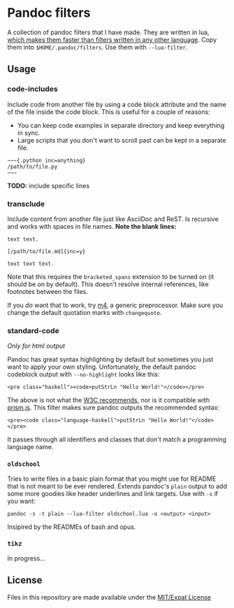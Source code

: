 # Pandoc filters

A collection of pandoc filters that I have made. They are written in lua,
[which makes them faster than filters written in any other language][1]. Copy
them into `$HOME/.pandoc/filters`. Use them with `--lua-filter`.

[1]: https://pandoc.org/lua-filters.html

## Usage

### code-includes

Include code from another file by using a code block attribute and the name of the file
inside the code block. This is useful for a couple of reasons:

- You can keep code examples in separate directory and keep everything in sync.
- Large scripts that you don't want to scroll past can be kept in a separate file.

```
~~~{.python inc=anything}
/path/to/file.py
~~~
```

**TODO:** include specific lines

### transclude

Include content from another file just like AsciiDoc and ReST. Is recursive and
works with spaces in file names. **Note the blank lines:**

    text text.

    [/path/to/file.md]{inc=y}

    text text text.

Note that this requires the `bracketed_spans` extension to be turned on (it
should be on by default). This doesn't resolve internal references, like
footnotes between the files.

If you _do_ want that to work, try [m4](https://www.gnu.org/software/m4/m4.html),
a generic preprocessor. Make sure you change the default quotation marks with `changequote`.

### standard-code

_Only for html output_

Pandoc has great syntax highlighting by default but sometimes you just want to
apply your own styling. Unfortunately, the default pandoc codeblock output with
`--no-highlight` looks like this:

    <pre class="haskell"><code>putStrLn "Hello World!"</code></pre>

The above is not what the [W3C recommends][2], nor is it compatible with
[prism.js][3]. This filter makes sure pandoc outputs the recommended syntax:

    <pre><code class="language-haskell">putStrLn "Hello World!"</code></pre>

It passes through all identifiers and classes that don't match a programming
language name.

[2]: https://www.w3.org/TR/html5/text-level-semantics.html#the-code-element
[3]: https://prismjs.com

### `oldschool`

Tries to write files in a basic plain format that you might use for README that
is not meant to be ever rendered. Extends pandoc's `plain` output to add some
more goodies like header underlines and link targets. Use with `-s` if you
want:

    pandoc -s -t plain --lua-filter oldschool.lua -o <output> <input>

Insipired by the READMEs of bash and opus.

### `tikz`

In progress...

## License

Files in this repository are made available under the [MIT/Expat License](LICENSE)
